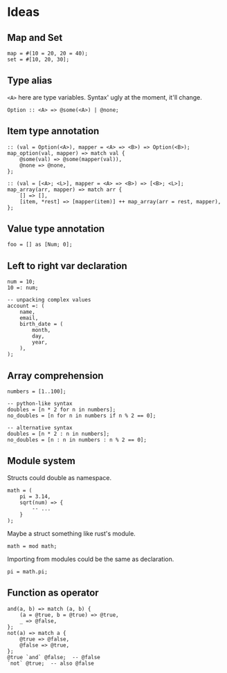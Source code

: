 # Ideas

## Map and Set

```butter
map = #(10 = 20, 20 = 40);
set = #[10, 20, 30];
```

## Type alias

`<A>` here are type variables. Syntax' ugly at the moment, it'll change.

```butter
Option :: <A> => @some(<A>) | @none;
```

## Item type annotation

```butter
:: (val = Option(<A>), mapper = <A> => <B>) => Option(<B>);
map_option(val, mapper) => match val {
    @some(val) => @some(mapper(val)),
    @none => @none,
};

:: (val = [<A>; <L>], mapper = <A> => <B>) => [<B>; <L>];
map_array(arr, mapper) => match arr {
    [] => [],
    [item, *rest] => [mapper(item)] ++ map_array(arr = rest, mapper),
};
```

## Value type annotation

```butter
foo = [] as [Num; 0];
```

## Left to right var declaration

```butter
num = 10;
10 =: num;

-- unpacking complex values
account =: (
    name,
    email,
    birth_date = (
        month,
        day,
        year,
    ),
);
```

## Array comprehension

```butter
numbers = [1..100];

-- python-like syntax
doubles = [n * 2 for n in numbers];
no_doubles = [n for n in numbers if n % 2 == 0];

-- alternative syntax
doubles = [n * 2 : n in numbers];
no_doubles = [n : n in numbers : n % 2 == 0];
```

## Module system

Structs could double as namespace.

```butter
math = (
    pi = 3.14,
    sqrt(num) => {
        -- ...
    }
);
```

Maybe a struct something like rust's module.

```butter
math = mod math;
```

Importing from modules could be the same as declaration.

```butter
pi = math.pi;
```

## Function as operator

```butter
and(a, b) => match (a, b) {
    (a = @true, b = @true) => @true,
    _ => @false,
};
not(a) => match a {
    @true => @false,
    @false => @true,
};
@true `and` @false;  -- @false
`not` @true;  -- also @false
```
